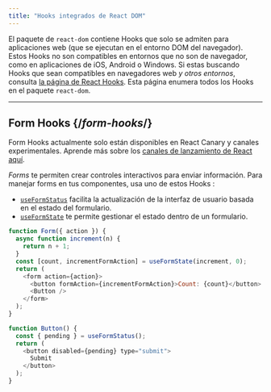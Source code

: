 ```yaml
---
title: "Hooks integrados de React DOM"
---
```


<Intro>

El paquete de `react-dom` contiene Hooks que solo se admiten para aplicaciones web (que se ejecutan en el entorno DOM del navegador). Estos Hooks no son compatibles en entornos que no son de navegador, como en aplicaciones de iOS, Android o Windows. Si estas buscando Hooks que sean compatibles en navegadores web *y otros entornos*, consulta [la página de React Hooks](/reference/react). Esta página enumera todos los Hooks en el paquete `react-dom`.

</Intro>

---

## Form Hooks {/*form-hooks*/}

<Canary>

Form Hooks actualmente solo están disponibles en React Canary y canales experimentales. Aprende más sobre los [canales de lanzamiento de React aquí](/community/versioning-policy#all-release-channels).

</Canary>

*Forms* te permiten crear controles interactivos para enviar información. Para manejar forms en tus componentes, usa uno de estos Hooks :

* [`useFormStatus`](/reference/react-dom/hooks/useFormStatus) facilita la actualización de la interfaz de usuario basada en el estado del formulario.
* [`useFormState`](/reference/react-dom/hooks/useFormState) te permite gestionar el estado dentro de un formulario.

```js
function Form({ action }) {
  async function increment(n) {
    return n + 1;
  }
  const [count, incrementFormAction] = useFormState(increment, 0);
  return (
    <form action={action}>
      <button formAction={incrementFormAction}>Count: {count}</button>
      <Button />
    </form>
  );
}

function Button() {
  const { pending } = useFormStatus();
  return (
    <button disabled={pending} type="submit">
      Submit
    </button>
  );
}
```

